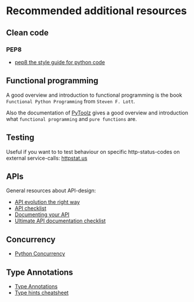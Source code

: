 # Recommended additional resources


## Clean code


### PEP8

* [pep8 the style guide for python code](https://pep8.org/)


## Functional programming

A good overview and introduction to functional programming is the book
`Functional Python Programming` from `Steven F. Lott`.

Also the documentation of [PyToolz](/references#pytoolz) gives a good overview
and introduction what `functional programming` and `pure functions` are.


## Testing

Useful if you want to to test behaviour on specific http-status-codes on
external service-calls: [httpstat.us](http://httpstat.us/)


## APIs

General resources about API-design:

* [API evolution the right way](https://emptysqua.re/blog/api-evolution-the-right-way/)
* [API checklist](https://github.com/vintasoftware/python-api-checklist/blob/master/checklist-en.md)
* [Documenting your API](https://bocoup.com/blog/documenting-your-api)
* [Ultimate API documentation checklist](https://blog.readme.io/the-ultimate-api-documentation-checklist/)


## Concurrency

* [Python Concurrency](https://realpython.com/python-concurrency/)


## Type Annotations

* [Type Annotations](https://dev.to/dstarner/using-pythons-type-annotations-4cfe)
* [Type hints cheatsheet](https://mypy.readthedocs.io/en/latest/cheat_sheet_py3.html)
